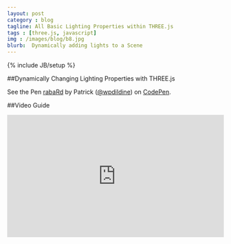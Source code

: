 ```yaml
---
layout: post
category : blog
tagline: All Basic Lighting Properties within THREE.js
tags : [three.js, javascript]
img : /images/blog/b8.jpg
blurb:  Dynamically adding lights to a Scene
---
```

{% include JB/setup %}

##Dynamically Changing Lighting Properties with THREE.js


<p data-height="568" data-theme-id="0" data-slug-hash="rabaRd" data-default-tab="result" data-user="wpdildine" class='codepen'>See the Pen <a href='http://codepen.io/wpdildine/pen/rabaRd/'>rabaRd</a> by Patrick (<a href='http://codepen.io/wpdildine'>@wpdildine</a>) on <a href='http://codepen.io'>CodePen</a>.</p>
<script async src="//assets.codepen.io/assets/embed/ei.js"></script>

##Video Guide
<style>.embed-container { position: relative; padding-bottom: 56.25%; height: 0; overflow: hidden; max-width: 100%; } .embed-container iframe, .embed-container object, .embed-container embed { position: absolute; top: 0; left: 0; width: 100%; height: 100%; }</style><div class='embed-container'><iframe src='http://www.youtube.com/embed/Z-FsYsBy538' frameborder='0' allowfullscreen></iframe></div>